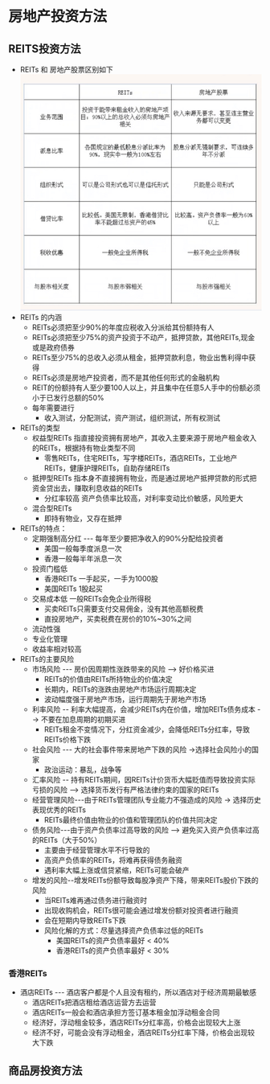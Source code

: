 # 房地产投资方法

## REITS投资方法
* REITs 和 房地产股票区别如下
	![](IMG_3528.jpg)
* REITs 的内涵
	* REITs必须把至少90%的年度应税收入分派给其份额持有人
	* REITs必须把至少75%的资产投资于不动产，抵押贷款，其他REITs,现金或是政府债券
	* REITs至少75%的总收入必须从租金，抵押贷款利息，物业出售利得中获得
	* REITs必须是房地产投资者，而不是其他任何形式的金融机构
	* REIT的份额持有人至少要100人以上，并且集中在任意5人手中的份额必须小于已发行总额的50%
	* 每年需要进行
		* 收入测试，分配测试，资产测试，组织测试，所有权测试
* REITs的类型
	* 权益型REITs 指直接投资拥有房地产，其收入主要来源于房地产租金收入的REITs，根据持有物业类型不同
		* 零售REITs，住宅REITs，写字楼REITs，酒店REITs，工业地产REITs，健康护理REITs，自助存储REITs
	* 抵押型REITs 指本身不直接拥有物业，而是通过房地产抵押贷款的形式把资金贷出去，赚取利息收益的REITs
		* 分红率较高  资产负债率比较高，对利率变动比价敏感，风险更大
	* 混合型REITs
		* 即持有物业，又存在抵押
* REITs的特点：
	* 定期强制高分红 --- 每年至少要把净收入的90%分配给投资者
		* 美国一般每季度派息一次
		* 香港一般每半年派息一次
	* 投资门槛低
		* 香港REITs 一手起买，一手为1000股
		* 美国REITs 1股起买
	* 交易成本低   一般REITs会免企业所得税
		* 买卖REITs只需要支付交易佣金，没有其他高额税费
		* 直投房地产，买卖税费在房价的10%~30%之间
	* 流动性强
	* 专业化管理
	* 收益率相对较高
* REITs的主要风险
	* 市场风险  --- 房价因周期性涨跌带来的风险 --> 好价格买进
		* REITs的价值由REITs所持物业的价值决定
		* 长期内，REITs的涨跌由房地产市场运行周期决定
		* 波动幅度强于房地产市场，运行周期先于房地产市场
	* 利率风险 -- 利率大幅提高，会减少REITs内在价值，增加REITs债务成本 --> 不要在加息周期的初期买进
		* REITs租金不变情况下，分红资金减少，会降低REITs分红率，导致REITs价格下跌
	* 社会风险 --- 大的社会事件带来房地产下跌的风险 ->选择社会风险小的国家
		* 政治运动：暴乱，战争等
	* 汇率风险 -- 持有REITs期间，因REITs计价货币大幅贬值而导致投资实际亏损的风险 --> 选择货币发行有严格法律约束的国家的REITs
	* 经营管理风险---由于REITs管理团队专业能力不强造成的风险 -> 选择历史表现优秀的REITs
		* REITs最终价值由物业的价值和管理团队的价值共同决定 
	* 债务风险---由于资产负债率过高导致的风险 --> 避免买入资产负债率过高的REITs（大于50%）
		* 主要由于经营管理水平不行导致的
		* 高资产负债率的REITs，将难再获得债务融资
		* 遇利率大幅上涨或信贷紧缩，REITs可能会破产  
	* 增发的风险--增发REITs份额导致每股净资产下降，带来REITs股价下跌的风险
		* 当REITs难再通过债务进行融资时
		* 出现收购机会，REITs很可能会通过增发份额对投资者进行融资
		* 会在短期内导致REITs下跌
		* 风险化解的方式：尽量选择资产负债率过低的REITs
			* 美国REITs的资产负债率最好 < 40%
			* 香港REITs的资产负债率最好 < 30%

### 香港REITs
* 酒店REITs --- 酒店客户都是个人且没有租约，所以酒店对于经济周期最敏感
	* 酒店REITs把酒店租给酒店运营方去运营
	* 酒店REITs一般会和酒店承担方签订基本租金加浮动租金合同
	* 经济好，浮动租金较多，酒店REITs分红率高，价格会出现较大上涨
	* 经济不好，可能会没有浮动租金，酒店REITs分红率下降，价格会出现较大下跌 
	   

## 商品房投资方法